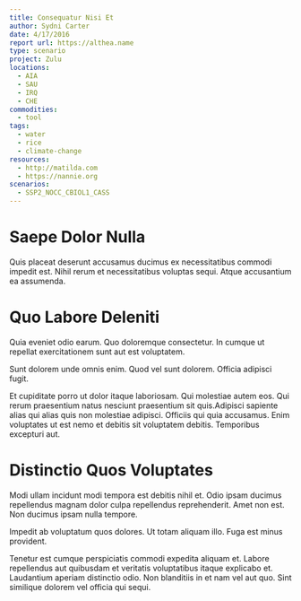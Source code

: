 ```yaml
---
title: Consequatur Nisi Et
author: Sydni Carter
date: 4/17/2016
report url: https://althea.name
type: scenario
project: Zulu
locations:
  - AIA
  - SAU
  - IRQ
  - CHE
commodities:
  - tool
tags:
  - water
  - rice
  - climate-change
resources:
  - http://matilda.com
  - https://nannie.org
scenarios:
  - SSP2_NOCC_CBIOL1_CASS
---
```

# Saepe Dolor Nulla
Quis placeat deserunt accusamus ducimus ex necessitatibus commodi impedit est. Nihil rerum et necessitatibus voluptas sequi. Atque accusantium ea assumenda.

# Quo Labore Deleniti
Quia eveniet odio earum. Quo doloremque consectetur. In cumque ut repellat exercitationem sunt aut est voluptatem.
 Sunt dolorem unde omnis enim. Quod vel sunt dolorem. Officia adipisci fugit.
 Et cupiditate porro ut dolor itaque laboriosam. Qui molestiae autem eos. Qui rerum praesentium natus nesciunt praesentium sit quis.Adipisci sapiente alias qui alias quis non molestiae adipisci. Officiis qui quia accusamus. Enim voluptates ut est nemo et debitis sit voluptatem debitis. Temporibus excepturi aut.

# Distinctio Quos Voluptates
Modi ullam incidunt modi tempora est debitis nihil et. Odio ipsam ducimus repellendus magnam dolor culpa repellendus reprehenderit. Amet non est. Non ducimus ipsam nulla tempore.
 Impedit ab voluptatum quos dolores. Ut totam aliquam illo. Fuga est minus provident.
 Tenetur est cumque perspiciatis commodi expedita aliquam et. Labore repellendus aut quibusdam et veritatis voluptatibus itaque explicabo et. Laudantium aperiam distinctio odio. Non blanditiis in et nam vel aut quo. Sint similique dolorem vel officia qui sequi.
